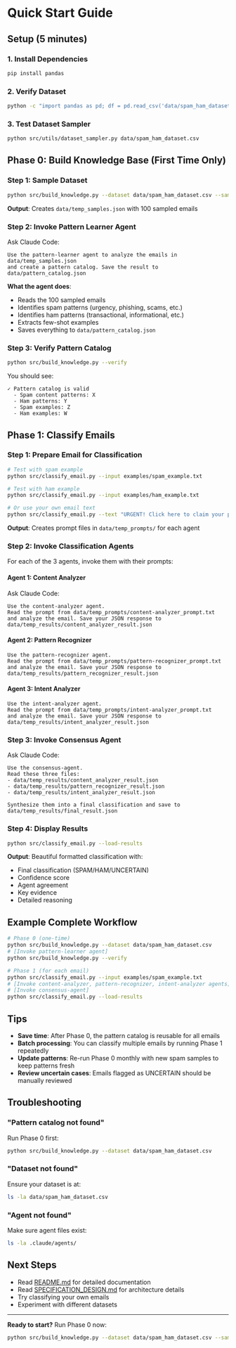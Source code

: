 # Quick Start Guide

## Setup (5 minutes)

### 1. Install Dependencies

```bash
pip install pandas
```

### 2. Verify Dataset

```bash
python -c "import pandas as pd; df = pd.read_csv('data/spam_ham_dataset.csv'); print(f'Dataset loaded: {len(df)} emails')"
```

### 3. Test Dataset Sampler

```bash
python src/utils/dataset_sampler.py data/spam_ham_dataset.csv
```

## Phase 0: Build Knowledge Base (First Time Only)

### Step 1: Sample Dataset

```bash
python src/build_knowledge.py --dataset data/spam_ham_dataset.csv --samples 100
```

**Output**: Creates `data/temp_samples.json` with 100 sampled emails

### Step 2: Invoke Pattern Learner Agent

Ask Claude Code:

```
Use the pattern-learner agent to analyze the emails in data/temp_samples.json
and create a pattern catalog. Save the result to data/pattern_catalog.json
```

**What the agent does**:
- Reads the 100 sampled emails
- Identifies spam patterns (urgency, phishing, scams, etc.)
- Identifies ham patterns (transactional, informational, etc.)
- Extracts few-shot examples
- Saves everything to `data/pattern_catalog.json`

### Step 3: Verify Pattern Catalog

```bash
python src/build_knowledge.py --verify
```

You should see:
```
✓ Pattern catalog is valid
  - Spam content patterns: X
  - Ham patterns: Y
  - Spam examples: Z
  - Ham examples: W
```

## Phase 1: Classify Emails

### Step 1: Prepare Email for Classification

```bash
# Test with spam example
python src/classify_email.py --input examples/spam_example.txt

# Test with ham example
python src/classify_email.py --input examples/ham_example.txt

# Or use your own email text
python src/classify_email.py --text "URGENT! Click here to claim your prize!"
```

**Output**: Creates prompt files in `data/temp_prompts/` for each agent

### Step 2: Invoke Classification Agents

For each of the 3 agents, invoke them with their prompts:

#### Agent 1: Content Analyzer

Ask Claude Code:

```
Use the content-analyzer agent.
Read the prompt from data/temp_prompts/content-analyzer_prompt.txt
and analyze the email. Save your JSON response to
data/temp_results/content_analyzer_result.json
```

#### Agent 2: Pattern Recognizer

```
Use the pattern-recognizer agent.
Read the prompt from data/temp_prompts/pattern-recognizer_prompt.txt
and analyze the email. Save your JSON response to
data/temp_results/pattern_recognizer_result.json
```

#### Agent 3: Intent Analyzer

```
Use the intent-analyzer agent.
Read the prompt from data/temp_prompts/intent-analyzer_prompt.txt
and analyze the email. Save your JSON response to
data/temp_results/intent_analyzer_result.json
```

### Step 3: Invoke Consensus Agent

Ask Claude Code:

```
Use the consensus-agent.
Read these three files:
- data/temp_results/content_analyzer_result.json
- data/temp_results/pattern_recognizer_result.json
- data/temp_results/intent_analyzer_result.json

Synthesize them into a final classification and save to
data/temp_results/final_result.json
```

### Step 4: Display Results

```bash
python src/classify_email.py --load-results
```

**Output**: Beautiful formatted classification with:
- Final classification (SPAM/HAM/UNCERTAIN)
- Confidence score
- Agent agreement
- Key evidence
- Detailed reasoning

## Example Complete Workflow

```bash
# Phase 0 (one-time)
python src/build_knowledge.py --dataset data/spam_ham_dataset.csv
# [Invoke pattern-learner agent]
python src/build_knowledge.py --verify

# Phase 1 (for each email)
python src/classify_email.py --input examples/spam_example.txt
# [Invoke content-analyzer, pattern-recognizer, intent-analyzer agents]
# [Invoke consensus-agent]
python src/classify_email.py --load-results
```

## Tips

- **Save time**: After Phase 0, the pattern catalog is reusable for all emails
- **Batch processing**: You can classify multiple emails by running Phase 1 repeatedly
- **Update patterns**: Re-run Phase 0 monthly with new spam samples to keep patterns fresh
- **Review uncertain cases**: Emails flagged as UNCERTAIN should be manually reviewed

## Troubleshooting

### "Pattern catalog not found"

Run Phase 0 first:
```bash
python src/build_knowledge.py --dataset data/spam_ham_dataset.csv
```

### "Dataset not found"

Ensure your dataset is at:
```bash
ls -la data/spam_ham_dataset.csv
```

### "Agent not found"

Make sure agent files exist:
```bash
ls -la .claude/agents/
```

## Next Steps

- Read [README.md](README.md) for detailed documentation
- Read [SPECIFICATION_DESIGN.md](SPECIFICATION_DESIGN.md) for architecture details
- Try classifying your own emails
- Experiment with different datasets

---

**Ready to start?** Run Phase 0 now:

```bash
python src/build_knowledge.py --dataset data/spam_ham_dataset.csv --samples 100
```
